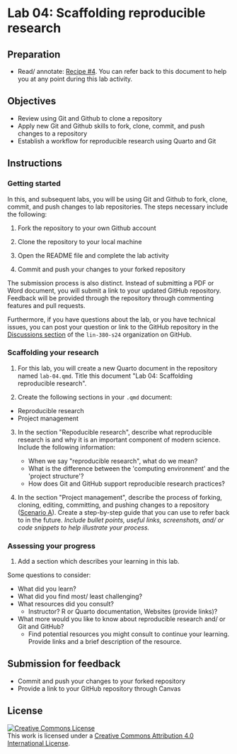 # Lab 04: Scaffolding reproducible research

## Preparation

- Read/ annotate: [Recipe \#4](https://qtalr.github.io/qtalrkit/articles/recipe-4.html). You can refer back to this document to help you at any point during this lab activity.

## Objectives

- Review using Git and Github to clone a repository
- Apply new Git and Github skills to fork, clone, commit, and push changes to a repository
- Establish a workflow for reproducible research using Quarto and Git

## Instructions

### Getting started

In this, and subsequent labs, you will be using Git and Github to fork, clone, commit, and push changes to lab repositories. The steps necessary include the following:

1. Fork the repository to your own Github account

2. Clone the repository to your local machine

3. Open the README file and complete the lab activity

4. Commit and push your changes to your forked repository

The submission process is also distinct. Instead of submitting a PDF or Word document, you will submit a link to your updated GitHub repository. Feedback will be provided through the repository through commenting features and pull requests.

Furthermore, if you have questions about the lab, or you have technical issues, you can post your question or link to the GitHub repository in the [Discussions section](https://github.com/orgs/lin-380-s24/discussions) of the `lin-380-s24` organization on GitHub.

### Scaffolding your research

1. For this lab, you will create a new Quarto document in the repository named `lab-04.qmd`. Title this document "Lab 04: Scaffolding reproducible research".

2. Create the following sections in your `.qmd` document:

  - Reproducible research
  - Project management

3. In the section "Repoducible research", describe what reproducible research is and why it is an important component of modern science. Include the following information:

    - When we say "reproducible research", what do we mean?
    - What is the difference between the 'computing environment' and the 'project structure'?
    - How does Git and GitHub support reproducible research practices?

4. In the section "Project management", describe the process of forking, cloning, editing, committing, and pushing changes to a repository ([Scenario A](https://qtalr.github.io/qtalrkit/articles/recipe-4.html)). Create a step-by-step guide that you can use to refer back to in the future. *Include bullet points, useful links, screenshots, and/ or code snippets to help illustrate your process.*

### Assessing your progress

1. Add a section which describes your learning in this lab.

Some questions to consider:

  - What did you learn?
  - What did you find most/ least challenging?
  - What resources did you consult?
    - Instructor? R or Quarto documentation, Websites (provide links)?
  - What more would you like to know about reproducible research and/ or Git and GitHub?
    - Find potential resources you might consult to continue your learning. Provide links and a brief description of the resource.

## Submission for feedback

- Commit and push your changes to your forked repository
- Provide a link to your GitHub repository through Canvas

## License

<a rel="license" href="http://creativecommons.org/licenses/by/4.0/"><img alt="Creative Commons License" style="border-width:0" src="https://i.creativecommons.org/l/by/4.0/88x31.png" /></a><br />This work is licensed under a <a rel="license" href="http://creativecommons.org/licenses/by/4.0/">Creative Commons Attribution 4.0 International License</a>.
